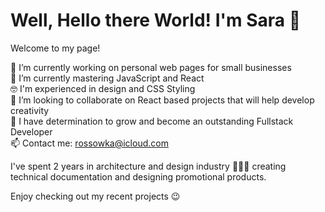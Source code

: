 # Well, Hello there World! I'm Sara 👋

Welcome to my page!

🔭 I’m currently working on personal web pages for small businesses  
🌱 I’m currently mastering JavaScript and React  
🤓 I'm experienced in design and CSS Styling  
👀 I’m looking to collaborate on React based projects that will help develop creativity  
💪 I have determination to grow and become an outstanding Fullstack Developer   
📫 Contact me: rossowka@icloud.com  

I've spent 2 years in architecture and design industry 👩‍💻🏡 creating technical documentation and designing promotional products.

Enjoy checking out my recent projects 😉
